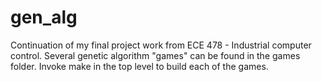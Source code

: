 # gen_alg
Continuation of my final project work from ECE 478 - Industrial computer control.
Several genetic algorithm "games" can be found in the games folder.
Invoke make in the top level to build each of the games.
